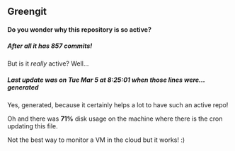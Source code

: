## Greengit

#### Do you wonder why this repository is so active?

##### After all it has 857 commits!

But is it *really* active? Well...

##### Last update was on Tue Mar 5 at 8:25:01 when those lines were... generated

Yes, generated, because it certainly helps a lot to have such an active repo!

Oh and there was **71%** disk usage on the machine
where there is the cron updating this file.

Not the best way to monitor a VM in the cloud but it works! :)

